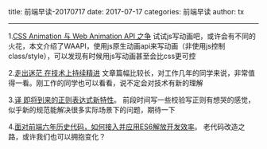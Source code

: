 title: 前端早读-20170717
date: 2017-07-17
categories: 前端早读
author: tx

---
1.[CSS Animation 与 Web Animation API 之争](https://zhuanlan.zhihu.com/p/27867539)
试试js写动画吧，或许会有不同的火花，本文介绍了WAAPI，使用js原生动画api来写动画（非使用js控制class/style），可以发现有时候用js写动画甚至会比css更可控


2.[走出迷茫 在技术上持续精进](https://mp.weixin.qq.com/s?__biz=MzIyMjYyMzg3MA==&mid=2247484245&idx=4&sn=33415648118e67b0fed7fae8b5790bd8)
文章篇幅比较长，对工作几年的同学来说，非常值得一看。刚工作的同学也可以看看，说不定会对技术有新的理解


3.[译 即将到来的正则表达式新特性](https://juejin.im/post/59683f98f265da6c4f34eec6)。
前段时间写一些校验写正则有想哭的感觉，似乎新的规范能解决很多实际场景下的问题，期待一下

4.[面对前端六年历史代码，如何接入并应用ES6解放开发效率](https://mp.weixin.qq.com/s/zt-AOOiKjq96QaKFaTTUWg)。
老代码改造之路，或许我们也可以拥抱变化？